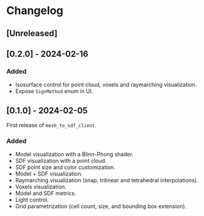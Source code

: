 # Changelog

## [Unreleased]

## [0.2.0] - 2024-02-16

### Added

- Isosurface control for point cloud, voxels and raymarching visualization.
- Expose `SignMethod` enum in UI.

## [0.1.0] - 2024-02-05

First release of `mesh_to_sdf_client`.

### Added

- Model visualization with a Blinn-Phong shader.
- SDF visualization with a point cloud.
- SDF point size and color customization.
- Model + SDF visualization.
- Raymarching visualization (snap, trilinear and tetrahedral interpolations).
- Voxels visualization.
- Model and SDF metrics.
- Light control.
- Grid parametrization (cell count, size, and bounding box extension).
